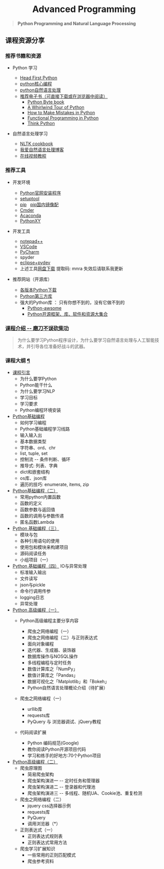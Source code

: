 <h1 align="center">Advanced Programming</h1>

> #### Python  Programming and Natural Language Processing

## 课程资源分享
### 推荐书籍和资源
* Python 学习
    * [Head First Python](http://product.dangdang.com/22634348.html)
    * [python核心编程](http://product.dangdang.com/23961748.html)
    * [python自然语言处理](http://product.dangdang.com/23503127.html)
    * [推荐电子书（可直接下载或在浏览器中阅读）](#ref-books)
      + [Python Byte book](https://python.swaroopch.com/functions.html)
      + [A Whirlwind Tour of Python](https://www.oreilly.com/programming/free/files/a-whirlwind-tour-of-python.pdf)
      + [How to Make Mistakes in Python](https://www.oreilly.com/programming/free/files/how-to-make-mistakes-in-python.pdf)
      + [Functional Programming in Python](https://www.oreilly.com/programming/free/files/functional-programming-python.pdf)
      + [Think Python](http://greenteapress.com/thinkpython/thinkpython.pdf)

* 自然语言处理学习
    * [NLTK cookbook](http://www.52nlp.cn/tag/nltk-cookbook)
    * [我爱自然语言处理博客](http://www.52nlp.cn/resources)
    * [在线视频教程](https://www.bilibili.com/video/av64192449)

### 推荐工具
* 开发环境
    +    [Python官网安装程序](https://www.python.org/downloads/)
    +    [setuptool](https://pypi.org/project/setuptools/#files) 
    +    [pip](https://bootstrap.pypa.io/get-pip.py) &nbsp;&nbsp;[pip国内镜像配](https://blog.csdn.net/zwliang98/article/details/83546788)
    +    [Cmder](https://cmder.net/)
    +    [Acaconda](https://mirror.tuna.tsinghua.edu.cn/help/anaconda/)
    +    [PythonXY](http://python-xy.github.io/)

* 开发工具 
    +    [notepad++](https://notepad-plus-plus.org/)
    +    [VSCode](https://code.visualstudio.com/)
    +    [PyCharm](http://www.jetbrains.com/pycharm/)
    +    spyder
    +    [eclipse+pydev](http://www.pydev.org/)
    +    上述工具[网盘下载](https://pan.baidu.com/s/1_vyJkKNE_0ZLY_CwKZXLqQ)  提取码: mnra  失效后请联系我更新

* 推荐网站（开源库）
    +    [各版本Python下载](https://www.python.org/ftp/python/)
    +    [Python第三方库](https://pypi.python.org/pypi)
    +    强大的Python库 ： 只有你想不到的，没有它做不到的
         * [Python-awsome](https://awesome-python.com/)
         * [Python开源框架、库、软件和资源大集合](https://www.cnblogs.com/tuyile006/p/7324887.html)

### [课程介绍 -- 磨刀不误砍柴功](Introduction.md)
> 为什么要学习Python程序设计，为什么要学习自然语言处理与人工智能技术，并引导各位准备好战斗的武器。

### 课程大纲 [&para;](https://superxiaoqiang.github.io/blcu_py_nlp/)
* [课程引言](week1_introduction.md)
  + 为什么要学Python
  + Python能干什么
  + 为什么要学习NLP
  + 学习目标
  + 学习要求
  + Python编程环境安装
* [Python基础编程](week2_Python_Basics.md)
  + 如何学习编程
  + Python基础编程学习线路
  + 输入输入出
  + 基本数据类型
  + 字符串、ord、chr
  + list, tuple, set
  + 控制流 -- 条件判断、循环
  + 推导式: 列表、字典 
  + dict和嵌套结构
  + os库、json库
  + 遍历的技巧: enumerate, items, zip
* [Python基础编程（二）](week3_Python_Basics_2.md)
  + 常用python内置函数
  + 函数的定义
  + 函数参数与返回值
  + 函数的调用与参数传递
  + 匿名函数Lambda
* [Python 基础编程（三）](week4_Python_Basics_3.md)
  + 模块与包
  + 各种引用语句的使用
  + 使用包和模块来构建项目
  + 源码阅读任务
  + 小组项目（一）
* [Python 基础编程（四）](week6_Python_Basics_4.md)
  IO与异常处理
  + 标准输入输出
  + 文件读写
  + json与pickle
  + 命令行调用传参
  + logging日志
  + 异常处理
* [Python 高级编程（一）](week7_Python_Advanced1.md)
  + Python高级编程主要分享内容
    - 爬虫之网络编程（一）
    - 爬虫之网络编程（二）与正则表达式
    - 面向对象编程
    - 迭代器、生成器、装饰器
    - 数据库操作与NOSQL操作
    - 多线程编程与定时任务
    - 数值计算库之「NumPy」
    - 数值计算库之「Pandas」
    - 数据可视化之「Matplotlib」和「Bokeh」
    - Python自然语言处理概论介绍（待扩展）

  + 爬虫之网络编程（一）
    - urllib库
    - requests库
    - PyQuery 与 浏览器调试、jQuery教程

  + 代码阅读扩展
    - Python 编码规范(Google) 
    - 教你阅读Python开源项目代码 
    - 学习和练手的好地方:70个Python项目
* [Python高级编程（二）](week8_Python_Advanced2.md)
  + 爬虫原理图
    - 简易爬虫架构
    - 爬虫架构演进一 -- 定时任务和管理器
    - 爬虫架构演进二 -- 登录器和代理池
    - 爬虫架构演进三 -- 多线程、随机UA、Cookie池、重复检测
  + 爬虫之网络编程（二）
    - jquery css选择器示例
    - requests库
    - PyQuery
    - 调用浏览器（*）
  + 正则表达式（一）
    - 正则表达式规则表
    - 正则表达式常用方法
  + 爬虫学习扩展知识
    - 一些常用的正则匹配模式
    - 爬虫参考资料